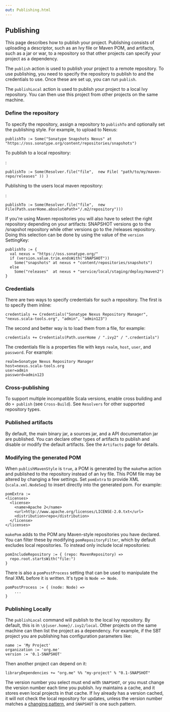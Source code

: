 ```yaml
---
out: Publishing.html
---
```


Publishing
----------

This page describes how to publish your project. Publishing consists of
uploading a descriptor, such as an Ivy file or Maven POM, and artifacts,
such as a jar or war, to a repository so that other projects can specify
your project as a dependency.

The `publish` action is used to publish your project to a remote
repository. To use publishing, you need to specify the repository to
publish to and the credentials to use. Once these are set up, you can
run `publish`.

The `publishLocal` action is used to publish your project to a local Ivy
repository. You can then use this project from other projects on the
same machine.

### Define the repository

To specify the repository, assign a repository to `publishTo` and
optionally set the publishing style. For example, to upload to Nexus:

    publishTo := Some("Sonatype Snapshots Nexus" at "https://oss.sonatype.org/content/repositories/snapshots")

To publish to a local repository:

:

    publishTo := Some(Resolver.file("file",  new File( "path/to/my/maven-repo/releases" )) )

Publishing to the users local maven repository:

:

    publishTo := Some(Resolver.file("file",  new File(Path.userHome.absolutePath+"/.m2/repository")))

If you're using Maven repositories you will also have to select the
right repository depending on your artifacts: SNAPSHOT versions go to
the /snapshot repository while other versions go to the /releases
repository. Doing this selection can be done by using the value of the
`version` SettingKey:

    publishTo := {
      val nexus = "https://oss.sonatype.org/"
      if (version.value.trim.endsWith("SNAPSHOT")) 
        Some("snapshots" at nexus + "content/repositories/snapshots") 
      else
        Some("releases"  at nexus + "service/local/staging/deploy/maven2")
    }

### Credentials

There are two ways to specify credentials for such a repository. The
first is to specify them inline:

    credentials += Credentials("Sonatype Nexus Repository Manager", "nexus.scala-tools.org", "admin", "admin123")

The second and better way is to load them from a file, for example:

    credentials += Credentials(Path.userHome / ".ivy2" / ".credentials")

The credentials file is a properties file with keys `realm`, `host`,
`user`, and `password`. For example:

```
realm=Sonatype Nexus Repository Manager
host=nexus.scala-tools.org
user=admin
password=admin123
```

### Cross-publishing

To support multiple incompatible Scala versions, enable cross building
and do `+ publish` (see `Cross-Build`). See `Resolvers` for other
supported repository types.

### Published artifacts

By default, the main binary jar, a sources jar, and a API documentation
jar are published. You can declare other types of artifacts to publish
and disable or modify the default artifacts. See the `Artifacts` page
for details.

### Modifying the generated POM

When `publishMavenStyle` is `true`, a POM is generated by the `makePom`
action and published to the repository instead of an Ivy file. This POM
file may be altered by changing a few settings. Set `pomExtra` to
provide XML (`scala.xml.NodeSeq`) to insert directly into the generated
pom. For example:

    pomExtra :=
    <licenses>
      <license>
        <name>Apache 2</name>
        <url>http://www.apache.org/licenses/LICENSE-2.0.txt</url>
        <distribution>repo</distribution>
      </license>
    </licenses>

`makePom` adds to the POM any Maven-style repositories you have
declared. You can filter these by modifying `pomRepositoryFilter`, which
by default excludes local repositories. To instead only include local
repositories:

    pomIncludeRepository := { (repo: MavenRepository) => 
      repo.root.startsWith("file:")
    }

There is also a `pomPostProcess` setting that can be used to manipulate
the final XML before it is written. It's type is `Node => Node`.

    pomPostProcess := { (node: Node) =>
        ...
    }

### Publishing Locally

The `publishLocal` command will publish to the local Ivy repository. By
default, this is in `\${user.home}/.ivy2/local`. Other projects on the
same machine can then list the project as a dependency. For example, if
the SBT project you are publishing has configuration parameters like:

    name := 'My Project'
    organization := 'org.me'
    version := '0.1-SNAPSHOT'

Then another project can depend on it:

    libraryDependencies += "org.me" %% "my-project" % "0.1-SNAPSHOT"

The version number you select must end with `SNAPSHOT`, or you must
change the version number each time you publish. Ivy maintains a cache,
and it stores even local projects in that cache. If Ivy already has a
version cached, it will not check the local repository for updates,
unless the version number matches a
[changing pattern](http://ant.apache.org/ivy/history/2.3.0/concept.html#change),
and `SNAPSHOT` is one such pattern.
